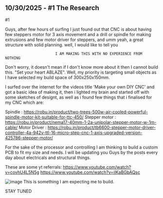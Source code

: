 <!--
  ===================    !!READ THIS NOTICE!!   ====================
  DO NOT edit this file manually. Your changes WILL BE OVERWRITTEN!
  This journal is auto generated and updated by Hack Club Blueprint.
  To edit this file, please edit your journal entries on Blueprint.
  ==================================================================
-->

## 10/30/2025 - #1 The Research  

#1

Guys, after few hours of surfing I just found out that CNC is about having few steppers motor for 3 axis movement and a drill or spindle for making extrusions and few motor driver for steppers, and umm yeah, a great structure with solid planning. well, I would like to tell you 

                           I AM MAKING THIS WITH NO EXPERIENCE FROM NOTHING

Don't worry, it doesn't mean if I don't know more about it then I cannot build this. "Set your heart ABLAZE". Well, my priority is targeting small objects as I have selected my build space of 300x250x150mm.

I surfed over the internet for the videos title 'Make your own DIY CNC' and got a basic idea of making it, then i lighted my brain and started off with some sketches of designt, as well as i found few things that i finalised for my CNC which are:

Spindle : https://robu.in/product/two-trees-500w-air-cooled-powerful-spindle-motor-kit-suitable-for-ttc-450/ 
Stepper motor : https://robu.in/product/nema17-40mm-1-2a-unipolar-stepper-motor-w-1m-cable/
Motor Driver : https://robu.in/product/tb6600-stepper-motor-driver-controller-4a-942v-ttl-16-micro-step-cnc-1-axis-upgraded-version-425786-stepper-motor/


For the sake of the processor and controlling I am thinking to build a custom PCB to fit my size and needs. I will be updating you Guys by the posts every day about electricals and structural things.

These are some yt referrals:
https://www.youtube.com/watch?v=covhU4L5N5g
https://www.youtube.com/watch?v=iIKaBGbAQsc

![image]([//hc-cdn.hel1.your-objectstorage.com/s/v3/791c4d3ace2a4f09c9c089d9537ca3f396e6ec27_image.png](https://hackclub.slack.com//hc-cdn.hel1.your-objectstorage.com/s/v3/791c4d3ace2a4f09c9c089d9537ca3f396e6ec27_image.png))
This is something I am expecting me to build.

STAY TUNED

  

